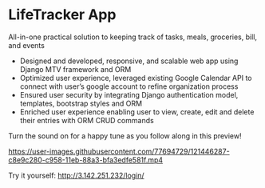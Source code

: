 # LifeTracker App

All-in-one practical solution to keeping track of tasks, meals, groceries, bill, and events

 - Designed and developed, responsive, and scalable web app using Django MTV framework and ORM
 - Optimized user experience, leveraged existing Google Calendar API to connect with user’s google account to refine organization process
 - Ensured user security by integrating Django authentication model, templates, bootstrap styles and ORM
 - Enriched user experience enabling user to view, create, edit and delete their entries with ORM CRUD commands

Turn the sound on for a happy tune as you follow along in this preview!


https://user-images.githubusercontent.com/77694729/121446287-c8e9c280-c958-11eb-88a3-bfa3edfe581f.mp4


Try it yourself: http://3.142.251.232/login/

